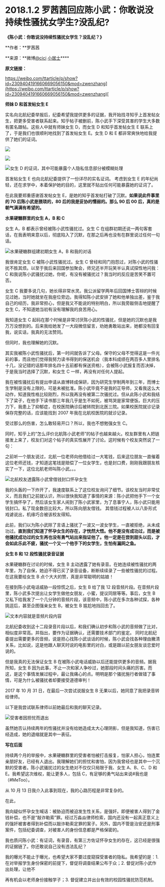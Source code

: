 # 2018.1.2 罗茜茜回应陈小武：你敢说没持续性骚扰女学生?没乱纪?

**《陈小武：你敢说没持续性骚扰女学生？没乱纪？》**

**作者：**罗茜茜

**来源：**微博[@](https://weibo.com/u/1541900794)[cici](https://weibo.com/u/1541900794) [小居士](https://weibo.com/u/1541900794)\*\*\*\*

**原文链接：**

[https://weibo.com/ttarticle/p/show?id=2309404191660669056150&mod=zwenzhang](https://weibo.com/ttarticle/p/show?id=2309404191660669056150&mod=zwenzhang)[ ](https://weibo.com/ttarticle/p/show?id=2309404191660669056150&mod=zwenzhang)

**师妹 D 和首发帖女生 E**

实名向北航纪委举报后，纪委希望我提供更多的证据，我开始找寻知乎上首发帖女生，把更多受害者联系起来。知乎帖子被删前，陈小武手下深受其害的学生大多数有匿名跟帖。这些人中就有师妹女生 D，而女生 D 和知乎首发帖女生 E 联系上了，于是我们也很顺利地找到了首发帖女生 E。女生 D 和 E 都非常爽快地给我提供了她们的证词。

![](../../../.gitbook/assets/image%20%282%29.png)

![](../../../.gitbook/assets/image%20%284%29.png)

![&#x5973;&#x751F; D &#x7684;&#x8BC1;&#x8BCD;&#xFF0C;&#x5176;&#x4E2D;&#x53EF;&#x80FD;&#x66B4;&#x9732;&#x4E2A;&#x4EBA;&#x9690;&#x79C1;&#x4FE1;&#x606F;&#x90E8;&#x5206;&#x88AB;&#x6A21;&#x7CCA;&#x5904;&#x7406;](../../../.gitbook/assets/image%20%289%29.png)

首发帖女生 E 也向北航纪委提供了一份详尽的实名证词。 考虑到女生 E 的年纪尚轻，还在求学中，本着保护她的目的，这里就不贴出任何可能暴露她的证词了。

在此我要郑重感谢首发帖女生 E，是她的知乎首发帖打破了沉默。**如果说此件事里的 70 后陈小武是猥琐的，80 后的我是妥协的懦弱的。那么 90 后 00 后，真的是朝气满满有希望的。**

**水果硬糖群里的女生 A，B 和 C**

女生 A，B 都表示曾经被陈小武性骚扰过。女生 C 在组群初期还说一两句客套话，在我表明来意以后，彻底陷入了沉默，在那之后再也没有在群里说过任何一句话。

![&#x6C34;&#x679C;&#x786C;&#x7CD6;&#x7FA4;&#x7EC4;&#x5EFA;&#x521D;&#x671F;&#x5973;&#x751F; A&#xFF0C;B &#x548C;&#x6211;&#x7684;&#x5BF9;&#x8BDD; ](../../../.gitbook/assets/image%20%2811%29.png)

我很肯定女生 C 被陈小武性骚扰过。女生 C 曾经和同门抱怨过，对陈小武的性骚扰不胜其烦。以至于我后来回国参加聚会，师兄还半开玩笑半认真试探性地问我：C 和我说陈小武骚扰过她，你呢，有没有被骚扰过？我当时的反应是苦笑不置可否。

女生 C 我要多说几句，她长得非常水灵。我公派留学两年后回国博士答辩的时候见过她，当时她就坐在我座位旁边。我得知陈小武安排了她和他单独出差，鉴于我自己的经历，我非常担心，但是我又不能说的特别明白，所以我旁敲侧击地提醒了女生 C，不知道她当初有没有理解我的良苦用心。

我知道女生 C 起码在那个时候是非常讨厌陈小武的性骚扰，但是她的沉默也是我万万没想到的。后来我给她发了一大段微信留言，劝她勇敢站出来，她都没有回复我，说实话，我真的无法赞同。

但同时，我也理解她的沉默。

其实我被陈小武性骚扰后，第一时间就告诉了父母。保守的父母不觉得这是一件光彩的事，而且他们觉得我努力读书得到的保送机会（我本科成绩在两百多人里排名十几，没记错的话那年排名四十五前都有保送资格），会被陈小武报复而否决掉，于是我当时选择了沉默，和女生 C 一样，再没有对任何人提起。

我在被性骚扰后有提出申请从直博转成保研，因为研究生学制两年到三年，而博士生学制是没有上限的，可是未被批准。陈小武毕竟不是我的正导师，又看我这么大动作，知道我性格比较刚烈，所以我再没有被第二次骚扰过。但从此陈小武和我结下了梁子，在他手下读书那三年我几乎是生不如死，被骂哭是家常便饭。巨大的压力下，我患上了抑郁症，在校医院确诊后被转院到北医三院。如果校医院就诊记录保存完整的话，应该能找到 2007 年我在北航校医院的就诊记录。

受过那么的伤害，怎么敢轻易开口？所以，我也不想勉强女生 C。

同时，知乎上的“怎么评价北航陈小武老师”的帖子也越来越火。校友群里有人把链接发上来了，校友们对这个帖子的真实性展开了讨论。这时候有个校友突然说了一句：  

之前听一个朋友说过，北航一位老师向他借给过一大笔钱，后来这位朋友一直催着这位老师还钱，才知道这笔钱是赔偿了一位女学生，也是封口费，刚刚我跟朋友核实了一下，这位北航老师叫陈小武。。。

![&#x5317;&#x822A;&#x6821;&#x53CB;&#x900F;&#x9732;&#x9648;&#x5C0F;&#x6B66;&#x66FE;&#x501F;&#x94B1;&#x5C01;&#x53E3;&#x6000;&#x5B55;&#x5973;&#x751F; ](../../../.gitbook/assets/image%20%288%29.png)

我的头轰的一下炸开了，我速度联系上了这位校友询问了细节。该校友当时非常仗义，而且我们之前就认识，所以很快我知道了事情的来源：陈小武把他手下一个女学生搞怀孕了，然后该女生家人闹到了陈小武家里，为了息事宁人，陈小武只能用钱封口。私了现金数目比较大，所以陈向朋友借钱。 其借钱过程被人以八卦形式戏谑说出，机缘巧合被该校友得知。

此前，我们以为陈小武除了言语上骚扰了一波又一波女学生，一直被拒绝，从未成功过。**直到我们知道了怀孕女生的存在，才恍然大悟。他不是没有成功过，而是被他骚扰成功过的女生再也没有勇气站出来指证他了。他一定是在尝到甜头以后，才会如此乐此不疲，骚扰一个又一个他手下的女学生，生怕有漏网之鱼。** 

**女生 B 和 12 段性骚扰录音证据**

水果硬糖群在讨论的时候，女生 B 主动透露了她有录音。在她连续被性骚扰的两年里，为了自保，她迫不得已买了录音设备，断断续续录了一些被性骚扰的过程。在这我要给女生 B 点个大大的赞，真是非常聪明的姑娘！

在接到陈小武电话威胁一段惊慌之后，女生 B 给了我 12 段音频片段。在音频片段里，陈小武多次提出让女学生做他女朋友，小蜜，提议同居等等。事后，女生 B 又私下给我发了一个几分钟的音频片段，该音频中，陈小武在多次各种试探，各种挑逗后，甚至企图强亲女生 B，被女生 B 尴尬地挡回去了。

![&#x6587;&#x672C;&#x5185;&#x5BB9;&#x5C31;&#x662F;&#x97F3;&#x9891;&#x7247;&#x6BB5;&#x5185;&#x5BB9;](../../../.gitbook/assets/image%20%281%29.png)

北航纪委收到这十二段录音片段以后，和我们确认初步和陈小武的音频做了比对，相似度非常高。并指出，要作为证据确认，还需要技术部门的鉴定。 同时北航纪委提出需要更多的音频，说是担心找陈小武谈话的时候，陈小武会找各种理由撇清关系，比如说，这是他跟人聊天时说的电影里的对白，或是跟以前女朋友谈恋爱时说的。

但是我真的无法保证女生 B 在被陈小武电话威胁以后还能提供更多的音频。据我所知，女生 B 因为此事，不止一次和家人争吵过，她那段时间头痛的厉害。而这，是这个事情发展过程中，最让我痛心的点。明明是那个骚扰施行者做错了事情，可是为什么被骚扰者却要接受道德审判！

2017 年 10 月 31 日，在最后一次尝试说服女生 B 无果以后，她同意了我把录音转给律师。

以下是我尝试联系律师以前她最后和我的聊天记录。

![&#x53D7;&#x5BB3;&#x8005;&#x56E0;&#x62C5;&#x5FE7;&#x800C;&#x9000;&#x51FA;](../../../.gitbook/assets/image%20%2812%29.png)

虽然她否认持续两年的性骚扰并没有给她造成太大心理阴影，但是我知道，伤害已经造成，她的退缩就是其中一表征。

**写在后面**

持续两个月的举报中，水果硬糖群里的受害者怕被打击报复，怕家人担心，怕连累亲朋好友，已经有人退出。我理解她们的担忧和害怕，因为我曾经也是其中一个沉默的受害者。陈小武骚扰过的女生绝对不仅仅只局限于我、女生 A、B、C、D 和 E。我希望这次维权，能让更多人，包括 C，有足够的勇气站出来说\#我也是（\#MeToo）。

从 10 月 13 日我介入此事到现在，我的心路历程是非常复杂的。

在此，

我向疑似怀孕女生喊话：被胁迫而被迫发生性关系，是强奸。即便被害人得到了金钱补偿，也不是“敲诈勒索”罪。经过万淼焱律师检索，国内还没有一起真正意义上的强奸被害者得到补偿而以敲诈勒索定罪的案子。另外，国内不管是治安还是刑事案件，包括纪委调查，对被害人的身份信息都是严格保密的。

我也质问陈小武：有证词，有录音，有第三方佐证怀孕女生的存在，这已经是很强的证据链了。你还敢说自己没有违法乱纪？

我的曝光不能止于曝光，也希望大家不要过度窥探受害者的隐私。我希望的是：1. 在对举报学生身份保密的前提下，督促将调查结果公布于众；2. 督促对陈小武作出处理，让他不

再有机会以老师身份接触学子；3. 督促建立并出台有效的校园性骚扰防范机制。

